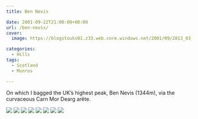 ```yaml
---
title: Ben Nevis

date: 2001-09-22T21:00:00+00:00
url: /ben-nevis/
cover: 
  image: https://blogstouks01.z33.web.core.windows.net/2001/09/2013_03_02_20_54_52-1.jpg

categories:
  - Hills
tags:
  - Scotland
  - Munros

---
```

On which I bagged the UK’s highest peak, Ben Nevis (1344m), via the curvaceous Carn Mor Dearg arête.

![](https://blogstouks01.z33.web.core.windows.net/2023/08/2013_03_02_20_54_44.jpg)
![](https://blogstouks01.z33.web.core.windows.net/2023/08/2013_03_02_20_54_48.jpg)
![](https://blogstouks01.z33.web.core.windows.net/2023/08/2013_03_02_20_54_52.jpg)
![](https://blogstouks01.z33.web.core.windows.net/2023/08/2013_03_02_20_54_59.jpg)
![](https://blogstouks01.z33.web.core.windows.net/2023/08/2013_03_02_20_55_13.jpg)
![](https://blogstouks01.z33.web.core.windows.net/2023/08/2013_03_02_20_55_16.jpg)
![](https://blogstouks01.z33.web.core.windows.net/2023/08/2013_03_02_20_55_17.jpg)
![](https://blogstouks01.z33.web.core.windows.net/2023/08/2013_03_02_20_55_19.jpg)
